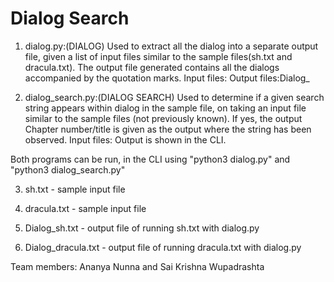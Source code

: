 # Dialog Search

1. dialog.py:(DIALOG)
Used to extract all the dialog into a separate output file, given  a list of input files similar to the sample files(sh.txt and dracula.txt). The output file generated contains all the dialogs accompanied by the quotation marks.
Input files:<name of the text file>
Output files:Dialog_<name of the input>

2. dialog_search.py:(DIALOG SEARCH)
Used to determine if a given search string appears within dialog in the
sample file, on taking an input file similar to the sample files (not previously
known). If yes, the output Chapter number/title is given as the output where the string has been observed.
Input files: <name of the text file>
Output is shown in the CLI.
  
Both programs can be run, in the CLI using "python3 dialog.py" and "python3 dialog_search.py"

3. sh.txt - sample input file

4. dracula.txt - sample input file

5. Dialog_sh.txt - output file of running sh.txt with dialog.py

6. Dialog_dracula.txt - output file of running dracula.txt with dialog.py

Team members:
Ananya Nunna and  Sai Krishna Wupadrashta
